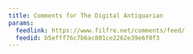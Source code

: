 ```yaml
---
title: Comments for The Digital Antiquarian
params:
  feedlink: https://www.filfre.net/comments/feed/
  feedid: b5efff76c7b6ac801ce2262e39e6f0f3
---
```

